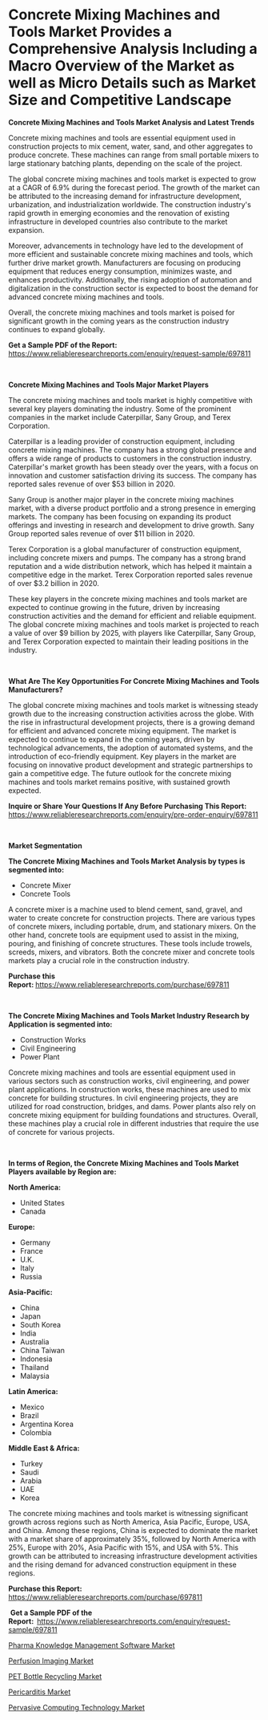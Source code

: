 <p><h1>Concrete Mixing Machines and Tools Market Provides a Comprehensive Analysis Including a Macro Overview of the Market as well as Micro Details such as Market Size and Competitive Landscape</h1></p><p><strong>Concrete Mixing Machines and Tools Market Analysis and Latest Trends</strong></p>
<p><p>Concrete mixing machines and tools are essential equipment used in construction projects to mix cement, water, sand, and other aggregates to produce concrete. These machines can range from small portable mixers to large stationary batching plants, depending on the scale of the project.</p><p>The global concrete mixing machines and tools market is expected to grow at a CAGR of 6.9% during the forecast period. The growth of the market can be attributed to the increasing demand for infrastructure development, urbanization, and industrialization worldwide. The construction industry's rapid growth in emerging economies and the renovation of existing infrastructure in developed countries also contribute to the market expansion.</p><p>Moreover, advancements in technology have led to the development of more efficient and sustainable concrete mixing machines and tools, which further drive market growth. Manufacturers are focusing on producing equipment that reduces energy consumption, minimizes waste, and enhances productivity. Additionally, the rising adoption of automation and digitalization in the construction sector is expected to boost the demand for advanced concrete mixing machines and tools.</p><p>Overall, the concrete mixing machines and tools market is poised for significant growth in the coming years as the construction industry continues to expand globally.</p></p>
<p><strong>Get a Sample PDF of the Report:&nbsp;</strong> <a href="https://www.reliableresearchreports.com/enquiry/request-sample/697811">https://www.reliableresearchreports.com/enquiry/request-sample/697811</a></p>
<p>&nbsp;</p>
<p><strong>Concrete Mixing Machines and Tools Major Market Players</strong></p>
<p><p>The concrete mixing machines and tools market is highly competitive with several key players dominating the industry. Some of the prominent companies in the market include Caterpillar, Sany Group, and Terex Corporation.</p><p>Caterpillar is a leading provider of construction equipment, including concrete mixing machines. The company has a strong global presence and offers a wide range of products to customers in the construction industry. Caterpillar's market growth has been steady over the years, with a focus on innovation and customer satisfaction driving its success. The company has reported sales revenue of over $53 billion in 2020.</p><p>Sany Group is another major player in the concrete mixing machines market, with a diverse product portfolio and a strong presence in emerging markets. The company has been focusing on expanding its product offerings and investing in research and development to drive growth. Sany Group reported sales revenue of over $11 billion in 2020.</p><p>Terex Corporation is a global manufacturer of construction equipment, including concrete mixers and pumps. The company has a strong brand reputation and a wide distribution network, which has helped it maintain a competitive edge in the market. Terex Corporation reported sales revenue of over $3.2 billion in 2020.</p><p>These key players in the concrete mixing machines and tools market are expected to continue growing in the future, driven by increasing construction activities and the demand for efficient and reliable equipment. The global concrete mixing machines and tools market is projected to reach a value of over $9 billion by 2025, with players like Caterpillar, Sany Group, and Terex Corporation expected to maintain their leading positions in the industry.</p></p>
<p>&nbsp;</p>
<p><strong>What Are The Key Opportunities For Concrete Mixing Machines and Tools Manufacturers?</strong></p>
<p><p>The global concrete mixing machines and tools market is witnessing steady growth due to the increasing construction activities across the globe. With the rise in infrastructural development projects, there is a growing demand for efficient and advanced concrete mixing equipment. The market is expected to continue to expand in the coming years, driven by technological advancements, the adoption of automated systems, and the introduction of eco-friendly equipment. Key players in the market are focusing on innovative product development and strategic partnerships to gain a competitive edge. The future outlook for the concrete mixing machines and tools market remains positive, with sustained growth expected.</p></p>
<p><strong>Inquire or Share Your Questions If Any Before Purchasing This Report:</strong> <a href="https://www.reliableresearchreports.com/enquiry/pre-order-enquiry/697811">https://www.reliableresearchreports.com/enquiry/pre-order-enquiry/697811</a></p>
<p>&nbsp;</p>
<p><strong>Market Segmentation</strong></p>
<p><strong>The Concrete Mixing Machines and Tools Market Analysis by types is segmented into:</strong></p>
<p><ul><li>Concrete Mixer</li><li>Concrete Tools</li></ul></p>
<p><p>A concrete mixer is a machine used to blend cement, sand, gravel, and water to create concrete for construction projects. There are various types of concrete mixers, including portable, drum, and stationary mixers. On the other hand, concrete tools are equipment used to assist in the mixing, pouring, and finishing of concrete structures. These tools include trowels, screeds, mixers, and vibrators. Both the concrete mixer and concrete tools markets play a crucial role in the construction industry.</p></p>
<p><strong>Purchase this Report:&nbsp;</strong><a href="https://www.reliableresearchreports.com/purchase/697811">https://www.reliableresearchreports.com/purchase/697811</a></p>
<p>&nbsp;</p>
<p><strong>The Concrete Mixing Machines and Tools Market Industry Research by Application is segmented into:</strong></p>
<p><ul><li>Construction Works</li><li>Civil Engineering</li><li>Power Plant</li></ul></p>
<p><p>Concrete mixing machines and tools are essential equipment used in various sectors such as construction works, civil engineering, and power plant applications. In construction works, these machines are used to mix concrete for building structures. In civil engineering projects, they are utilized for road construction, bridges, and dams. Power plants also rely on concrete mixing equipment for building foundations and structures. Overall, these machines play a crucial role in different industries that require the use of concrete for various projects.</p></p>
<p>&nbsp;</p>
<p><strong>In terms of Region, the Concrete Mixing Machines and Tools Market Players available by Region are:</strong></p>
<p>
    <p> <strong> North America: </strong>
        <ul>
            <li>United States</li>
            <li>Canada</li>
        </ul>
        </p> 
    <p> <strong> Europe: </strong>
        <ul>
            <li>Germany</li>
            <li>France</li>
            <li>U.K.</li>
            <li>Italy</li>
            <li>Russia</li>
        </ul>
        </p> 
    <p> <strong> Asia-Pacific: </strong>
        <ul>
            <li>China</li>
            <li>Japan</li>
            <li>South Korea</li>
            <li>India</li>
            <li>Australia</li>
            <li>China Taiwan</li>
            <li>Indonesia</li>
            <li>Thailand</li>
            <li>Malaysia</li>
        </ul>
        </p> 
    <p> <strong> Latin America: </strong>
        <ul>
            <li>Mexico</li>
            <li>Brazil</li>
            <li>Argentina Korea</li>
            <li>Colombia</li>
        </ul>
        </p> 
    <p> <strong> Middle East & Africa: </strong>
        <ul>
            <li>Turkey</li>
            <li>Saudi</li>
            <li>Arabia</li>
            <li>UAE</li>
            <li>Korea</li>
        </ul>
    </p>
    </p>
<p><p>The concrete mixing machines and tools market is witnessing significant growth across regions such as North America, Asia Pacific, Europe, USA, and China. Among these regions, China is expected to dominate the market with a market share of approximately 35%, followed by North America with 25%, Europe with 20%, Asia Pacific with 15%, and USA with 5%. This growth can be attributed to increasing infrastructure development activities and the rising demand for advanced construction equipment in these regions.</p></p>
<p><strong>Purchase this Report: </strong><a href="https://www.reliableresearchreports.com/purchase/697811">https://www.reliableresearchreports.com/purchase/697811</a></p>
<p>&nbsp;<strong>Get a Sample PDF of the Report:&nbsp;&nbsp;</strong><a href="https://www.reliableresearchreports.com/enquiry/request-sample/697811">https://www.reliableresearchreports.com/enquiry/request-sample/697811</a></p>
<p><strong></strong></p>
<p><p><a href="https://medium.com/p/54157cd1846f/edit">Pharma Knowledge Management Software Market</a></p><p><a href="https://medium.com/p/3945c4b20c81/edit">Perfusion Imaging Market</a></p><p><a href="https://medium.com/p/9c36de447c14/edit">PET Bottle Recycling Market</a></p><p><a href="https://medium.com/p/4639e373fa82/edit">Pericarditis Market</a></p><p><a href="https://medium.com/p/432ca75063ba/edit">Pervasive Computing Technology Market</a></p></p>